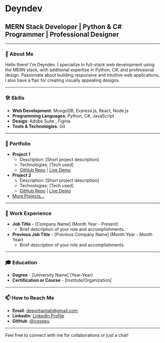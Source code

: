 # Deyndev

## MERN Stack Developer | Python & C# Programmer | Professional Designer

---

### 👋 About Me
Hello there! I'm Deyndev. I specialize in full-stack web development using the MERN stack, with additional expertise in Python, C#, and professional design. Passionate about building responsive and intuitive web applications, I also have a flair for creating visually appealing designs.

---

### 🛠️ Skills
- **Web Development**: MongoDB, Express.js, React, Node.js
- **Programming Languages**: Python, C#, JavaScript
- **Design**: Adobe Suite , Figma
- **Tools & Technologies**: Git

---

### 🌟 Portfolio
- **Project 1**
  - Description: [Short project description]
  - Technologies: [Tech used]
  - [GitHub Repo](#) | [Live Demo](#)
- **Project 2**
  - Description: [Short project description]
  - Technologies: [Tech used]
  - [GitHub Repo](#) | [Live Demo](#)
- [More Projects...](#)

---

### 💼 Work Experience
- **Job Title** - [Company Name] (Month Year - Present)
  - Brief description of your role and accomplishments.
- **Previous Job Title** - [Previous Company Name] (Month Year - Month Year)
  - Brief description of your role and accomplishments.

---

### 🎓 Education
- **Degree** - [University Name] (Year-Year)
- **Certification or Course** - [Institute/Organization]

---

### 📫 How to Reach Me
- **Email**: deeynhantah@gmail.com
- **LinkedIn**: [LinkedIn Profile](#)
- **GitHub**: [@iceseeu](https://github.com/iceseeu/)

---

Feel free to connect with me for collaborations or just a chat!

